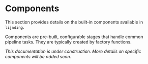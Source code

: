 # Components

This section provides details on the built-in components available in `lijnding`.

Components are pre-built, configurable stages that handle common pipeline tasks. They are typically created by factory functions.

*This documentation is under construction. More details on specific components will be added soon.*
